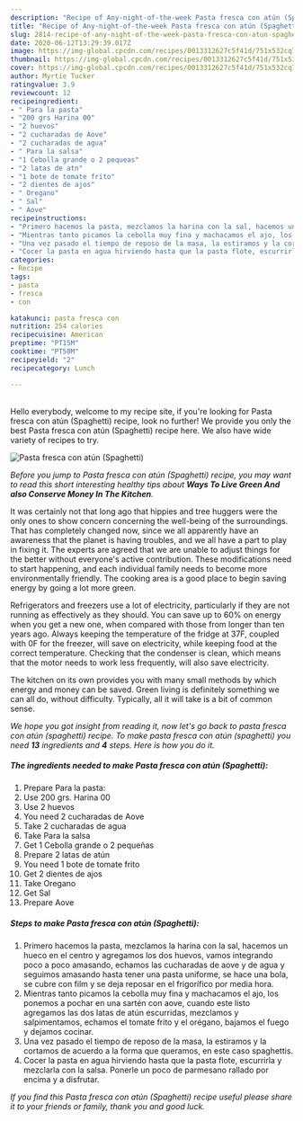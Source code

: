 ```yaml
---
description: "Recipe of Any-night-of-the-week Pasta fresca con atún (Spaghetti)"
title: "Recipe of Any-night-of-the-week Pasta fresca con atún (Spaghetti)"
slug: 2814-recipe-of-any-night-of-the-week-pasta-fresca-con-atun-spaghetti
date: 2020-06-12T13:29:39.017Z
image: https://img-global.cpcdn.com/recipes/0013312627c5f41d/751x532cq70/pasta-fresca-con-atun-spaghetti-recipe-main-photo.jpg
thumbnail: https://img-global.cpcdn.com/recipes/0013312627c5f41d/751x532cq70/pasta-fresca-con-atun-spaghetti-recipe-main-photo.jpg
cover: https://img-global.cpcdn.com/recipes/0013312627c5f41d/751x532cq70/pasta-fresca-con-atun-spaghetti-recipe-main-photo.jpg
author: Myrtie Tucker
ratingvalue: 3.9
reviewcount: 12
recipeingredient:
- " Para la pasta"
- "200 grs Harina 00"
- "2 huevos"
- "2 cucharadas de Aove"
- "2 cucharadas de agua"
- " Para la salsa"
- "1 Cebolla grande o 2 pequeas"
- "2 latas de atn"
- "1 bote de tomate frito"
- "2 dientes de ajos"
- " Oregano"
- " Sal"
- " Aove"
recipeinstructions:
- "Primero hacemos la pasta, mezclamos la harina con la sal, hacemos un hueco en el centro y agregamos los dos huevos, vamos integrando poco a poco amasando, echamos las cucharadas de aove y de agua y seguimos amasando hasta tener una pasta uniforme, se hace una bola, se cubre con film y se deja reposar en el frigorífico por media hora."
- "Mientras tanto picamos la cebolla muy fina y machacamos el ajo, los ponemos a pochar en una sartén con aove, cuando este listo agregamos las dos latas de atún escurridas, mezclamos y salpimentamos, echamos el tomate frito y el orégano, bajamos el fuego y dejamos cocinar."
- "Una vez pasado el tiempo de reposo de la masa, la estiramos y la cortamos de acuerdo a la forma que queramos, en este caso spaghettis."
- "Cocer la pasta en agua hirviendo hasta que la pasta flote, escurrirla y mezclarla con la salsa. Ponerle un poco de parmesano rallado por encima y a disfrutar."
categories:
- Recipe
tags:
- pasta
- fresca
- con

katakunci: pasta fresca con 
nutrition: 254 calories
recipecuisine: American
preptime: "PT15M"
cooktime: "PT50M"
recipeyield: "2"
recipecategory: Lunch

---
```

<br>
Hello everybody, welcome to my recipe site, if you're looking for Pasta fresca con atún (Spaghetti) recipe, look no further! We provide you only the best Pasta fresca con atún (Spaghetti) recipe here. We also have wide variety of recipes to try.
<br>


![Pasta fresca con atún (Spaghetti)](https://img-global.cpcdn.com/recipes/0013312627c5f41d/751x532cq70/pasta-fresca-con-atun-spaghetti-recipe-main-photo.jpg)

<i>Before you jump to Pasta fresca con atún (Spaghetti) recipe, you may want to read this short interesting healthy tips about 
<strong>Ways To Live Green And also Conserve Money In The Kitchen</strong>.</i>
</br>

It was certainly not that long ago that hippies and tree huggers were the only ones to show concern concerning the well-being of the surroundings. That has completely changed now, since we all apparently have an awareness that the planet is having troubles, and we all have a part to play in fixing it. The experts are agreed that we are unable to adjust things for the better without everyone's active contribution. These modifications need to start happening, and each individual family needs to become more environmentally friendly. The cooking area is a good place to begin saving energy by going a lot more green.

Refrigerators and freezers use a lot of electricity, particularly if they are not running as effectively as they should. You can save up to 60% on energy when you get a new one, when compared with those from longer than ten years ago. Always keeping the temperature of the fridge at 37F, coupled with 0F for the freezer, will save on electricity, while keeping food at the correct temperature. Checking that the condenser is clean, which means that the motor needs to work less frequently, will also save electricity.

The kitchen on its own provides you with many small methods by which energy and money can be saved. Green living is definitely something we can all do, without difficulty. Typically, all it will take is a bit of common sense.


<i>We hope you got insight from reading it, now let's go back to pasta fresca con atún (spaghetti) recipe. To make pasta fresca con atún (spaghetti) you need <strong>13</strong> ingredients and <strong>4</strong> steps. Here is how you do it.
</i>

##### The ingredients needed to make Pasta fresca con atún (Spaghetti):

1. Prepare  Para la pasta:
1. Use 200 grs. Harina 00
1. Use 2 huevos
1. You need 2 cucharadas de Aove
1. Take 2 cucharadas de agua
1. Take  Para la salsa
1. Get 1 Cebolla grande o 2 pequeñas
1. Prepare 2 latas de atún
1. You need 1 bote de tomate frito
1. Get 2 dientes de ajos
1. Take  Oregano
1. Get  Sal
1. Prepare  Aove


##### Steps to make Pasta fresca con atún (Spaghetti):

1. Primero hacemos la pasta, mezclamos la harina con la sal, hacemos un hueco en el centro y agregamos los dos huevos, vamos integrando poco a poco amasando, echamos las cucharadas de aove y de agua y seguimos amasando hasta tener una pasta uniforme, se hace una bola, se cubre con film y se deja reposar en el frigorífico por media hora.
1. Mientras tanto picamos la cebolla muy fina y machacamos el ajo, los ponemos a pochar en una sartén con aove, cuando este listo agregamos las dos latas de atún escurridas, mezclamos y salpimentamos, echamos el tomate frito y el orégano, bajamos el fuego y dejamos cocinar.
1. Una vez pasado el tiempo de reposo de la masa, la estiramos y la cortamos de acuerdo a la forma que queramos, en este caso spaghettis.
1. Cocer la pasta en agua hirviendo hasta que la pasta flote, escurrirla y mezclarla con la salsa. Ponerle un poco de parmesano rallado por encima y a disfrutar.


<i>If you find this Pasta fresca con atún (Spaghetti) recipe useful please share it to your friends or family, thank you and good luck.</i>

